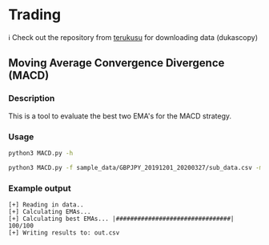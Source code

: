 # Trading
:information_source: Check out the repository from [terukusu](https://github.com/terukusu/download-tick-from-dukascopy) for downloading data (dukascopy)
## Moving Average Convergence Divergence (MACD)
### Description
This is a tool to evaluate the best two EMA's for the MACD strategy.
### Usage
```bash
python3 MACD.py -h
```

```bash
python3 MACD.py -f sample_data/GBPJPY_20191201_20200327/sub_data.csv -m 500 -n 20 -o out.csv
```
### Example output
```
[+] Reading in data..
[+] Calculating EMAs...
[+] Calculating best EMAs... |################################| 100/100
[+] Writing results to: out.csv
```
